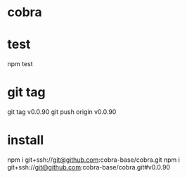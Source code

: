 # cobra

# test
npm test

# git tag
git tag v0.0.90
git push origin v0.0.90

# install
npm i git+ssh://git@github.com:cobra-base/cobra.git
npm i git+ssh://git@github.com:cobra-base/cobra.git#v0.0.90
